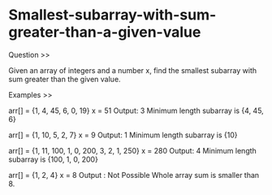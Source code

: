 # Smallest-subarray-with-sum-greater-than-a-given-value

Question >>

Given an array of integers and a number x, find the smallest subarray with sum greater than the given value. 

Examples >>

arr[] = {1, 4, 45, 6, 0, 19}
   x  =  51
Output: 3
Minimum length subarray is {4, 45, 6}

arr[] = {1, 10, 5, 2, 7}
   x  = 9
Output: 1
Minimum length subarray is {10}

arr[] = {1, 11, 100, 1, 0, 200, 3, 2, 1, 250}
    x = 280
Output: 4
Minimum length subarray is {100, 1, 0, 200}

arr[] = {1, 2, 4}
    x = 8
Output : Not Possible
Whole array sum is smaller than 8.
